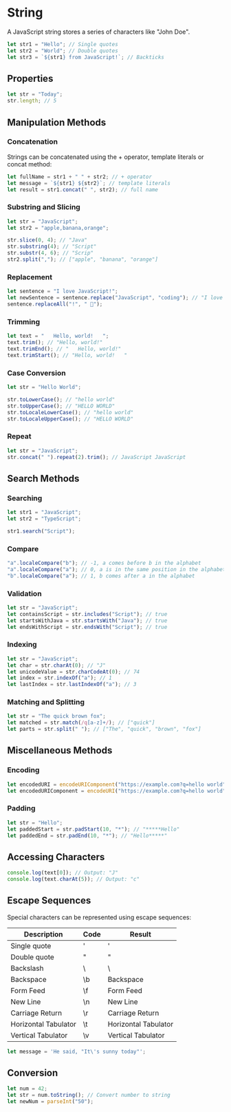 # String

A JavaScript string stores a series of characters like "John Doe".

```js
let str1 = "Hello"; // Single quotes
let str2 = "World"; // Double quotes
let str3 = `${str1} from JavaScript!`; // Backticks
```

## Properties

```js
let str = "Today";
str.length; // 5
```

## Manipulation Methods

### Concatenation

Strings can be concatenated using the + operator, template literals or concat method:

```js
let fullName = str1 + " " + str2; // + operator
let message = `${str1} ${str2}`; // template literals
let result = str1.concat(" ", str2); // full name
```

### Substring and Slicing

```js
let str = "JavaScript";
let str2 = "apple,banana,orange";

str.slice(0, 4); // "Java"
str.substring(4); // "Script"
str.substr(4, 6); // "Scrip"
str2.split(","); // ["apple", "banana", "orange"]
```

### Replacement

```js
let sentence = "I love JavaScript!";
let newSentence = sentence.replace("JavaScript", "coding"); // "I love coding!"
sentence.replaceAll("!", " 🚀");
```

### Trimming

```js
let text = "   Hello, world!   ";
text.trim(); // "Hello, world!"
text.trimEnd(); // "   Hello, world!"
text.trimStart(); // "Hello, world!   "
```

### Case Conversion

```js
let str = "Hello World";

str.toLowerCase(); // "hello world"
str.toUpperCase(); // "HELLO WORLD"
str.toLocaleLowerCase(); // "hello world"
str.toLocaleUpperCase(); // "HELLO WORLD"
```

### Repeat

```js
let str = "JavaScript";
str.concat(" ").repeat(2).trim(); // JavaScript JavaScript
```

## Search Methods

### Searching

```js
let str1 = "JavaScript";
let str2 = "TypeScript";

str1.search("Script");
```

### Compare

```js
"a".localeCompare("b"); // -1, a comes before b in the alphabet
"a".localeCompare("a"); // 0, a is in the same position in the alphabet
"b".localeCompare("a"); // 1, b comes after a in the alphabet
```

### Validation

```js
let str = "JavaScript";
let containsScript = str.includes("Script"); // true
let startsWithJava = str.startsWith("Java"); // true
let endsWithScript = str.endsWith("Script"); // true
```

### Indexing

```js
let str = "JavaScript";
let char = str.charAt(0); // "J"
let unicodeValue = str.charCodeAt(0); // 74
let index = str.indexOf("a"); // 1
let lastIndex = str.lastIndexOf("a"); // 3
```

### Matching and Splitting

```js
let str = "The quick brown fox";
let matched = str.match(/q[a-z]+/); // ["quick"]
let parts = str.split(" "); // ["The", "quick", "brown", "fox"]
```

## Miscellaneous Methods

### Encoding

```js
let encodedURI = encodeURIComponent("https://example.com?q=hello world");
let encodedURIComponent = encodeURI("https://example.com?q=hello world");
```

### Padding

```js
let str = "Hello";
let paddedStart = str.padStart(10, "*"); // "*****Hello"
let paddedEnd = str.padEnd(10, "*"); // "Hello*****"
```

## Accessing Characters

```js
console.log(text[0]); // Output: "J"
console.log(text.charAt(5)); // Output: "c"
```

## Escape Sequences

Special characters can be represented using escape sequences:

| Description          | Code | Result               |
| -------------------- | ---- | -------------------- |
| Single quote         | \'   | '                    |
| Double quote         | \"   | "                    |
| Backslash            | \\   | \                    |
| Backspace            | \b   | Backspace            |
| Form Feed            | \f   | Form Feed            |
| New Line             | \n   | New Line             |
| Carriage Return      | \r   | Carriage Return      |
| Horizontal Tabulator | \t   | Horizontal Tabulator |
| Vertical Tabulator   | \v   | Vertical Tabulator   |

```js
let message = 'He said, "It\'s sunny today"';
```

## Conversion

```js
let num = 42;
let str = num.toString(); // Convert number to string
let newNum = parseInt("50");
```
